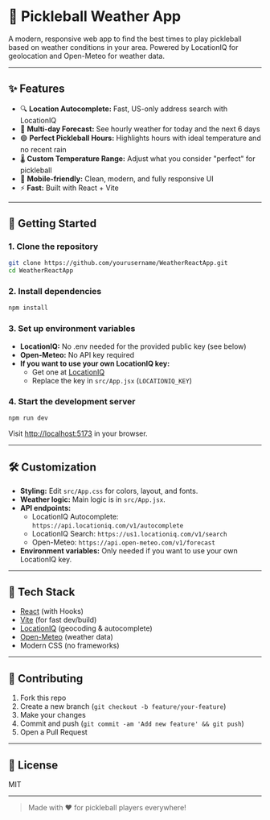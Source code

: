 # 🏓 Pickleball Weather App

A modern, responsive web app to find the best times to play pickleball based on weather conditions in your area. Powered by LocationIQ for geolocation and Open-Meteo for weather data.

---

## ✨ Features
- 🔍 **Location Autocomplete:** Fast, US-only address search with LocationIQ
- 📅 **Multi-day Forecast:** See hourly weather for today and the next 6 days
- 🟢 **Perfect Pickleball Hours:** Highlights hours with ideal temperature and no recent rain
- 🌡️ **Custom Temperature Range:** Adjust what you consider "perfect" for pickleball
- 📱 **Mobile-friendly:** Clean, modern, and fully responsive UI
- ⚡ **Fast:** Built with React + Vite

---

## 🚀 Getting Started

### 1. **Clone the repository**
```bash
git clone https://github.com/yourusername/WeatherReactApp.git
cd WeatherReactApp
```

### 2. **Install dependencies**
```bash
npm install
```

### 3. **Set up environment variables**
- **LocationIQ:** No .env needed for the provided public key (see below)
- **Open-Meteo:** No API key required
- **If you want to use your own LocationIQ key:**
  - Get one at [LocationIQ](https://locationiq.com/)
  - Replace the key in `src/App.jsx` (`LOCATIONIQ_KEY`)

### 4. **Start the development server**
```bash
npm run dev
```
Visit [http://localhost:5173](http://localhost:5173) in your browser.

---

## 🛠️ Customization
- **Styling:** Edit `src/App.css` for colors, layout, and fonts.
- **Weather logic:** Main logic is in `src/App.jsx`.
- **API endpoints:**
  - LocationIQ Autocomplete: `https://api.locationiq.com/v1/autocomplete`
  - LocationIQ Search: `https://us1.locationiq.com/v1/search`
  - Open-Meteo: `https://api.open-meteo.com/v1/forecast`
- **Environment variables:** Only needed if you want to use your own LocationIQ key.

---

## 🧩 Tech Stack
- [React](https://react.dev/) (with Hooks)
- [Vite](https://vitejs.dev/) (for fast dev/build)
- [LocationIQ](https://locationiq.com/) (geocoding & autocomplete)
- [Open-Meteo](https://open-meteo.com/) (weather data)
- Modern CSS (no frameworks)

---

## 🤝 Contributing
1. Fork this repo
2. Create a new branch (`git checkout -b feature/your-feature`)
3. Make your changes
4. Commit and push (`git commit -am 'Add new feature' && git push`)
5. Open a Pull Request

---

## 📄 License
MIT

---

> Made with ❤️ for pickleball players everywhere!
